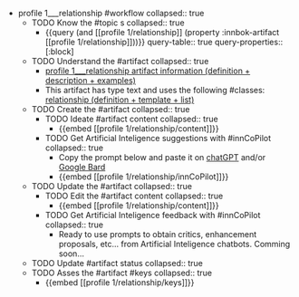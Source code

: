 
- profile 1___relationship #workflow
   collapsed:: true
  - TODO Know the #topic s
    collapsed:: true
    - {{query (and [[profile 1/relationship]] (property :innbok-artifact [[profile 1/relationship]]))}}
      query-table:: true
      query-properties:: [:block]
  - TODO Understand the #artifact
    collapsed:: true
    - [profile 1___relationship artifact information (definition + description + examples)](https://go.innbok.com/#/page/innBoK%2Fprofile-%28id%29%2Frelationship%2Finfo)
    - This artifact has type text and uses the following #classes: [relationship (definition + template + list)](https://go.innbok.com/#/page/innBoK%2Fclass%2Frelationship)
  - TODO Create the #artifact
     collapsed:: true
    - TODO Ideate #artifact content
      collapsed:: true
      - {{embed [[profile 1/relationship/content]]}}
    - TODO Get Artificial Inteligence suggestions with #innCoPilot
      collapsed:: true
      - Copy the prompt below and paste it on [chatGPT](https://chat.openai.com) and/or [Google Bard](https://bard.google.com/chat)
      - {{embed [[profile 1/relationship/innCoPilot]]}}
  - TODO Update the #artifact
    collapsed:: true
    - TODO Edit the #artifact content
     collapsed:: true
      - {{embed [[profile 1/relationship/content]]}}
    - TODO Get Artificial Inteligence feedback with #innCoPilot
      collapsed:: true
      - Ready to use prompts to obtain critics, enhancement proposals, etc... from Artificial Inteligence chatbots. Comming soon...
  - TODO Update #artifact status
    collapsed:: true
  - TODO Asses the #artifact #keys
    collapsed:: true
    - {{embed [[profile 1/relationship/keys]]}}



